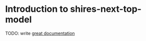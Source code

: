 # Introduction to shires-next-top-model

TODO: write [great documentation](http://jacobian.org/writing/what-to-write/)
